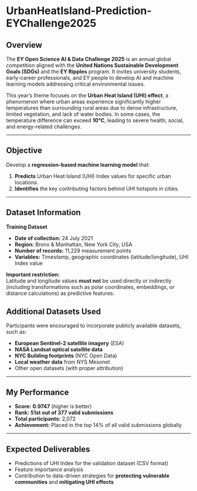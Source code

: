 # UrbanHeatIsland-Prediction-EYChallenge2025


## Overview
The **EY Open Science AI & Data Challenge 2025** is an annual global competition aligned with the **United Nations Sustainable Development Goals (SDGs)** and the **EY Ripples** program. It invites university students, early-career professionals, and EY people to develop AI and machine learning models addressing critical environmental issues.

This year’s theme focuses on the **Urban Heat Island (UHI) effect**, a phenomenon where urban areas experience significantly higher temperatures than surrounding rural areas due to dense infrastructure, limited vegetation, and lack of water bodies. In some cases, the temperature difference can exceed **10°C**, leading to severe health, social, and energy-related challenges.

---

## Objective
Develop a **regression-based machine learning model** that:
1. **Predicts** Urban Heat Island (UHI) Index values for specific urban locations.
2. **Identifies** the key contributing factors behind UHI hotspots in cities.

---

## Dataset Information

**Training Dataset**  
- **Date of collection:** 24 July 2021  
- **Region:** Bronx & Manhattan, New York City, USA  
- **Number of records:** 11,229 measurement points  
- **Variables:** Timestamp, geographic coordinates (latitude/longitude), UHI Index value  

**Important restriction:**  
Latitude and longitude values **must not** be used directly or indirectly (including transformations such as polar coordinates, embeddings, or distance calculations) as predictive features.

## Additional Datasets Used
Participants were encouraged to incorporate publicly available datasets, such as:
- **European Sentinel-2 satellite imagery** (ESA)  
- **NASA Landsat optical satellite data**  
- **NYC Building footprints** (NYC Open Data)  
- **Local weather data** from NYS Mesonet  
- Other open datasets (with proper attribution)

---

  ## My Performance
- **Score:** **0.9747** (higher is better)  
- **Rank:** **51st out of 377 valid submissions**  
- **Total participants:** 2,072  
- **Achievement:** Placed in the top 14% of all valid submissions globally

---

  ## Expected Deliverables
- Predictions of UHI Index for the validation dataset (CSV format)  
- Feature importance analysis  
- Contribution to data-driven strategies for **protecting vulnerable communities** and **mitigating UHI effects**  
